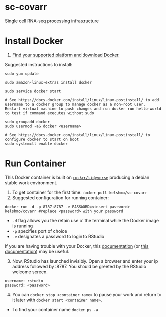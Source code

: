 # sc-covarr

Single cell RNA-seq processing infrastructure

# Install Docker 

1. [Find your supported platform and download Docker.](https://docs.docker.com/v17.12/install/#supported-platforms)

Suggested instructions to install: 
```
sudo yum update

sudo amazon-linux-extras install docker

sudo service docker start

# See https://docs.docker.com/install/linux/linux-postinstall/ to add username to a docker group to manage docker as a non-root user. Restart virtual machine to push changes and run docker run hello-world to test if command executes without sudo

sudo groupadd docker
sudo usermod -aG docker <username> 

# See https://docs.docker.com/install/linux/linux-postinstall/ to configure docker to start on boot
sudo systemctl enable docker
```
# Run Container

This Docker container is built on [`rocker/tidyverse`](https://hub.docker.com/r/rocker/tidyverse/) producing a debian stable work environment. 

1. To get container for the first time: `docker pull kelshmo/sc-covarr`
2. Suggested configuration for running container: 
```
docker run -d -p 8787:8787 -e PASSWORD=<insert password> kelshmo/covarr #replace <password> with your password
```
- `-d` flag allows you the retain use of the terminal while the Docker image is running 
- `-p` specifies port of choice
- `-e` designates a password to login to RStudio

If you are having trouble with your Docker, this [documentation](https://ropenscilabs.github.io/r-docker-tutorial/02-Launching-Docker.html) (or [this documentation](https://github.com/rocker-org/rocker/wiki/Using-the-RStudio-image)) may be useful.

3. Now, RStudio has launched invisibly. Open a browser and enter your ip address followed by :8787. You should be greeted by the RStudio welcome screen.

```
username: rstudio
password: <password>
```
  
4. You can `docker stop <container name>` to pause your work and return to it later with `docker start <container name>`.

* To find your container name `docker ps -a`
